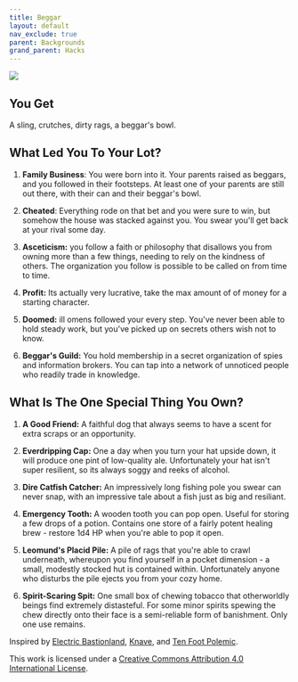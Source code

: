 ```yaml
---
title: Beggar
layout: default
nav_exclude: true
parent: Backgrounds
grand_parent: Hacks
---
```



![](https://aboleth-overlords.com/wp-content/uploads/2020/06/beggar-1.jpeg)

## You Get

A sling, crutches, dirty rags, a beggar's bowl.

## What Led You To Your Lot?

1. **Family Business**: You were born into it. Your parents raised as beggars, and you followed in their footsteps. At least one of your parents are still out there, with their can and their beggar's bowl.  

2. **Cheated**: Everything rode on that bet and you were sure to win, but somehow the house was stacked against you. You swear you'll get back at your rival some day.  

3. **Asceticism:** you follow a faith or philosophy that disallows you from owning more than a few things, needing to rely on the kindness of others. The organization you follow is possible to be called on from time to time.  

4. **Profit:** Its actually very lucrative, take the max amount of of money for a starting character.  

5. **Doomed:** ill omens followed your every step. You've never been able to hold steady work, but you've picked up on secrets others wish not to know.  

6. **Beggar's Guild:** You hold membership in a secret organization of spies and information brokers. You can tap into a network of unnoticed people who readily trade in knowledge.  


## What Is The One Special Thing You Own?

1. **A Good Friend:** A faithful dog that always seems to have a scent for extra scraps or an opportunity.  

2. **Everdripping Cap:** One a day when you turn your hat upside down, it will produce one pint of low-quality ale. Unfortunately your hat isn't super resilient, so its always soggy and reeks of alcohol.  

3. **Dire Catfish Catcher:** An impressively long fishing pole you swear can never snap, with an impressive tale about a fish just as big and resiliant.  

4. **Emergency Tooth:** A wooden tooth you can pop open. Useful for storing a few drops of a potion. Contains one store of a fairly potent healing brew - restore 1d4 HP when you're able to pop it open.  

5. **Leomund's Placid Pile:** A pile of rags that you're able to crawl underneath, whereupon you find yourself in a pocket dimension - a small, modestly stocked hut is contained within. Unfortunately anyone who disturbs the pile ejects you from your cozy home.  

6. **Spirit-Scaring Spit:** One small box of chewing tobacco that otherworldly beings find extremely distasteful. For some minor spirits spewing the chew directly onto their face is a semi-reliable form of banishment. Only one use remains.

Inspired by [Electric Bastionland](https://chrismcdee.itch.io/electric-bastionland), [Knave](https://www.drivethrurpg.com/product/250888/Knave), and [Ten Foot Polemic](http://tenfootpolemic.blogspot.com/2014/01/200-failed-medieval-careers.html).

This work is licensed under a [Creative Commons Attribution 4.0 International License](http://creativecommons.org/licenses/by/4.0/).
